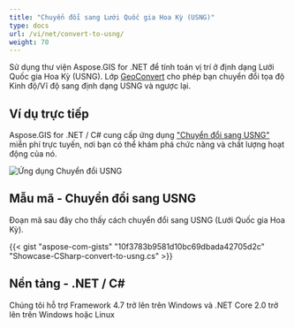 ```yaml
---
title: "Chuyển đổi sang Lưới Quốc gia Hoa Kỳ (USNG)"
type: docs
url: /vi/net/convert-to-usng/
weight: 70
---
```


Sử dụng thư viện Aspose.GIS for .NET để tính toán vị trí ở định dạng Lưới Quốc gia Hoa Kỳ (USNG). Lớp [GeoConvert](https://reference.aspose.com/gis/net/aspose.gis/geoconvert) cho phép bạn chuyển đổi tọa độ Kinh độ/Vĩ độ sang định dạng USNG và ngược lại.

## **Ví dụ trực tiếp**

Aspose.GIS for .NET / C# cung cấp ứng dụng ["Chuyển đổi sang USNG"](https://products.aspose.app/gis/coordinates/convert-to-usng) miễn phí trực tuyến, nơi bạn có thể khám phá chức năng và chất lượng hoạt động của nó.

![Ứng dụng Chuyển đổi USNG](coordinates.png)

## **Mẫu mã - Chuyển đổi sang USNG**

Đoạn mã sau đây cho thấy cách chuyển đổi sang USNG (Lưới Quốc gia Hoa Kỳ).

{{< gist "aspose-com-gists" "10f3783b9581d10bc69dbada42705d2c" "Showcase-CSharp-convert-to-usng.cs" >}}

## **Nền tảng - .NET / C#**

Chúng tôi hỗ trợ Framework 4.7 trở lên trên Windows và .NET Core 2.0 trở lên trên Windows hoặc Linux
